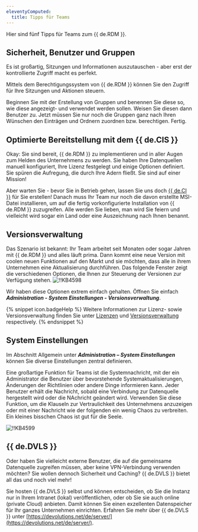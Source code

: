 ```yaml
---
eleventyComputed:
  title: Tipps für Teams
---
```

Hier sind fünf Tipps für Teams zum {{ de.RDM }}.

## Sicherheit, Benutzer und Gruppen

Es ist großartig, Sitzungen und Informationen auszutauschen - aber erst der kontrollierte Zugriff macht es perfekt.

Mittels dem Berechtigungssystem von {{ de.RDM }} können Sie den Zugriff für Ihre Sitzungen und Aktionen steuern.

Beginnen Sie mit der Erstellung von Gruppen und benennen Sie diese so, wie diese angezeigt- und verwendet werden sollen. Weisen Sie diesen dann Benutzer zu. Jetzt müssen Sie nur noch die Gruppen ganz nach Ihren Wünschen den Einträgen und Ordnern zuordnen bzw. berechtigen. Fertig.

## Optimierte Bereitstellung mit dem {{ de.CIS }}

Okay: Sie sind bereit, {{ de.RDM }} zu implementieren und in aller Augen zum Helden des Unternehmens zu werden. Sie haben Ihre Datenquellen manuell konfiguriert, Ihre Lizenz festgelegt und einige Optionen definiert. Sie spüren die Aufregung, die durch Ihre Adern fließt. Sie sind auf einer Mission!

Aber warten Sie - bevor Sie in Betrieb gehen, lassen Sie uns doch [{{ de.CI }}](/rdm/windows/installation/client/custom-installer-service/custom-installer-manager/) für Sie erstellen! Danach muss Ihr Team nur noch die davon erstellte MSI-Datei installieren, um auf die fertig vorkonfigurierte Installation von {{ de.RDM }} zuzugreifen. Alle werden Sie lieben, man wird Sie feiern und vielleicht wird sogar ein Land oder eine Auszeichnung nach Ihnen benannt.

## Versionsverwaltung

Das Szenario ist bekannt: Ihr Team arbeitet seit Monaten oder sogar Jahren mit {{ de.RDM }} und alles läuft prima. Dann kommt eine neue Version mit coolen neuen Funktionen auf den Markt und sie möchten, dass alle in ihrem Unternehmen eine Aktualisierung durchführen. Das folgende Fenster zeigt die verschiedenen Optionen, die Ihnen zur Steuerung der Versionen zur Verfügung stehen.
![!!KB4598](https://cdnweb.devolutions.net/docs/de/kb/KB4598.png)

Wir haben diese Optionen extrem einfach gehalten. Öffnen Sie einfach ***Administration - System Einstellungen - Versionsverwaltung***.

{% snippet icon.badgeHelp %}
Weitere Informationen zur Lizenz- sowie Versionsverwaltung finden Sie unter [Lizenzen](/rdm/windows/commands/administration/management/licenses/) und [Versionsverwaltung](/de/rdm/windows/commands/administration/settings/system-settings/application/version-management/) respectively.
{% endsnippet %}

## System Einstellungen

Im Abschnitt Allgemein unter ***Administration – System Einstellungen*** können Sie diverse Einstellungen zentral definieren.

Eine großartige Funktion für Teams ist die Systemnachricht, mit der ein Administrator die Benutzer über bevorstehende Systemaktualisierungen, Änderungen der Richtlinien oder andere Dinge informieren kann. Jeder Benutzer erhält die Nachricht, sobald eine Verbindung zur Datenquelle hergestellt wird oder die NAchricht geändert wird. Verwenden Sie diese Funktion, um die Klauseln zur Vertraulichkeit des Unternehmens anzuzeigen oder mit einer Nachricht wie der folgenden ein wenig Chaos zu verbreiten. Ein kleines bisschen Chaos ist gut für die Seele.

![!!KB4599](https://cdnweb.devolutions.net/docs/de/kb/KB4599.png)

## {{ de.DVLS }}

Oder haben Sie vielleicht externe Benutzer, die auf die gemeinsame Datenquelle zugreifen müssen, aber keine VPN-Verbindung verwenden möchten? Sie wollen dennoch Sicherheit und Caching? {{ de.DVLS }} bietet all das und noch viel mehr!

Sie hosten {{ de.DVLS }} selbst und können entscheiden, ob Sie die Instanz nur in Ihrem Intranet (lokal) veröffentlichen, oder ob Sie sie auch online (private Cloud) anbieten. Damit können Sie einen exzellenten Datenspeicher für Ihr ganzes Unternehmen einrichten. Erfahren Sie mehr über {{ de.DVLS }} unter  [https://devolutions.net/de/server/](https://devolutions.net/de/server/).
